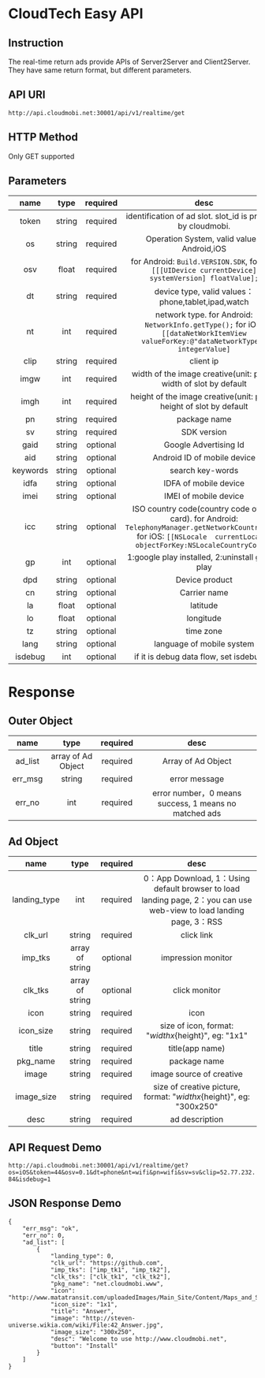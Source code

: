 CloudTech Easy API
===

Instruction
---

The real-time return ads provide APIs of Server2Server and Client2Server. They have same return format, but different parameters.

API URI
---
`http://api.cloudmobi.net:30001/api/v1/realtime/get`

HTTP Method
---

Only GET supported

Parameters
---
| name | type | required | desc |
|:--:|:--:|:--:|:--:|
| token | string | required | identification of ad slot. slot_id is provided by cloudmobi. |
| os | string | required | Operation System, valid values: Android,iOS |
| osv | float | required | for Android: `Build.VERSION.SDK`, for iOS: `[[[UIDevice currentDevice] systemVersion] floatValue];` |
| dt | string | required | device type, valid values：phone,tablet,ipad,watch |
| nt | int | required | network type. for Android: `NetworkInfo.getType();` for iOS: `[[dataNetWorkItemView valueForKey:@"dataNetworkType"] integerValue]` |
| clip | string | required | client ip |
| imgw | int | required | width of the image creative(unit: pixel), width of slot by default |
| imgh | int | required | height of the image creative(unit: pixel), height of slot by default |
| pn | string | required | package name |
| sv | string | required | SDK version |
| gaid | string | optional | Google Advertising Id |
| aid | string | optional | Android ID of mobile device |
| keywords | string | optional | search key-words|
| idfa | string | optional | IDFA of mobile device |
| imei | string | optional | IMEI of mobile device |
| icc | string | optional | ISO country code(country code of SIM card). for Android: `TelephonyManager.getNetworkCountryIso()`  for iOS: `[[NSLocale  currentLocale] objectForKey:NSLocaleCountryCode];` |
| gp | int | optional | 1:google play installed, 2:uninstall google play |
| dpd | string | optional | Device product |
| cn | string | optional | Carrier name |
| la | float | optional | latitude |
| lo | float | optional | longitude |
| tz | string | optional | time zone |
| lang | string | optional | language of mobile system |
| isdebug | int | optional | if it is debug data flow, set isdebug=1 |


Response
===

Outer Object
---

| name | type | required | desc |
|:--:|:--:|:--:|:--:|
| ad_list | array of Ad Object | required | Array of Ad Object |
| err_msg | string | required | error message |
| err_no | int | required | error number，0 means success, 1 means no matched ads |

Ad Object
---

| name | type | required | desc |
|:--:|:--:|:--:|:--:|
| landing_type | int | required | 0：App Download, 1：Using default browser to load landing page, 2：you can use web-view to load landing page, 3：RSS |
| clk_url | string | required | click link |
| imp_tks | array of string | optional | impression monitor |
| clk_tks | array of string | optional | click monitor |
| icon | string | required | icon |
| icon_size | string | required | size of icon, format: "${width}x${height}", eg: "1x1" |
| title | string | required | title(app name) |
| pkg_name | string | required | package name |
| image | string | required | image source of creative |
| image_size | string | required | size of creative picture, format: "${width}x${height}", eg: "300x250" |
| desc | string | required | ad description |


API Request Demo
---
`http://api.cloudmobi.net:30001/api/v1/realtime/get?os=iOS&token=44&osv=0.1&dt=phone&nt=wifi&pn=wifi&sv=sv&clip=52.77.232.84&isdebug=1`


JSON Response Demo
---
```
{
    "err_msg": "ok",
    "err_no": 0,
    "ad_list": [
        {
            "landing_type": 0,
            "clk_url": "https://github.com",
            "imp_tks": ["imp_tk1", "imp_tk2"],
            "clk_tks": ["clk_tk1", "clk_tk2"],
            "pkg_name": "net.cloudmobi.www",
            "icon": "http://www.matatransit.com/uploadedImages/Main_Site/Content/Maps_and_Schedules/Route_Schedules/route%2042%20icon.jpg",
            "icon_size": "1x1",
            "title": "Answer",
            "image": "http://steven-universe.wikia.com/wiki/File:42_Answer.jpg",
            "image_size": "300x250",
            "desc": "Welcome to use http://www.cloudmobi.net",
            "button": "Install"
        }
    ]
}
```
